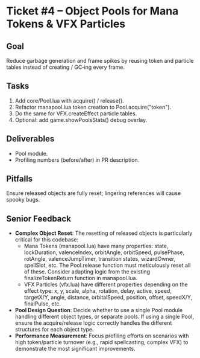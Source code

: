 # Ticket #4 – Object Pools for Mana Tokens & VFX Particles

## Goal
Reduce garbage generation and frame spikes by reusing token and particle tables instead of creating / GC‑ing every frame.

## Tasks
1. Add core/Pool.lua with acquire() / release().
2. Refactor manapool.lua token creation to Pool.acquire("token").
3. Do the same for VFX.createEffect particle tables.
4. Optional: add game.showPoolsStats() debug overlay.

## Deliverables
* Pool module.
* Profiling numbers (before/after) in PR description.

## Pitfalls
Ensure released objects are fully reset; lingering references will cause spooky bugs.

## Senior Feedback
* **Complex Object Reset**: The resetting of released objects is particularly critical for this codebase:
  * Mana Tokens (manapool.lua) have many properties: state, lockDuration, valenceIndex, orbitAngle, orbitSpeed, pulsePhase, rotAngle, valenceJumpTimer, transition states, wizardOwner, spellSlot, etc. The Pool.release function must meticulously reset all of these. Consider adapting logic from the existing finalizeTokenReturn function in manapool.lua.
  * VFX Particles (vfx.lua) have different properties depending on the effect type: x, y, scale, alpha, rotation, delay, active, speed, targetX/Y, angle, distance, orbitalSpeed, position, offset, speedX/Y, finalPulse, etc.
* **Pool Design Question**: Decide whether to use a single Pool module handling different object types, or separate pools. If using a single Pool, ensure the acquire/release logic correctly handles the different structures for each object type.
* **Performance Measurement**: Focus profiling efforts on scenarios with high token/particle turnover (e.g., rapid spellcasting, complex VFX) to demonstrate the most significant improvements.